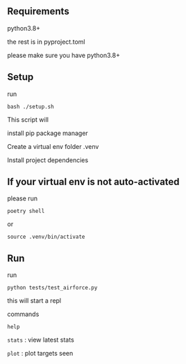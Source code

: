 

## Requirements

python3.8+ 

the rest is in pyproject.toml

please make sure you have python3.8+ 

## Setup 

run 

`bash ./setup.sh` 


This script will 

install pip package manager

Create a virtual env folder .venv 

Install project dependencies 


## If your virtual env is not auto-activated 

please run

 `poetry shell`

 or

 `source .venv/bin/activate`

## Run 

run 

`python tests/test_airforce.py`


this will start a repl 

commands  

`help`  

`stats` : view latest stats

`plot`  : plot targets seen 
